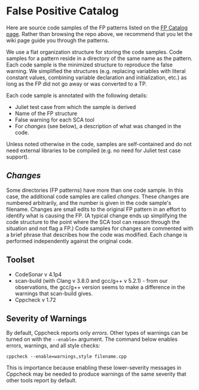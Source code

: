 # False Positive Catalog

Here are source code samples of the FP patterns listed on the [FP Catalog page](https://github.iu.edu/SEDS/mangrove/wiki/FP-Hierarchy). Rather than browsing the repo above, we recommend that you let the wiki page guide you through the patterns.

We use a flat organization structure for storing the code samples. Code samples for a pattern reside in a directory of the same name as the pattern. Each code sample is the minimized structure to reproduce the false warning. We simplified the structures (e.g. replacing variables with literal constant values, combining variable declaration and initialization, etc.) as long as the FP did not go away or was converted to a TP.

Each code sample is annotated with the following details:

* Juliet test case from which the sample is derived
* Name of the FP structure
* False warning for each SCA tool
* For *changes* (see below), a description of what was changed in the code.

Unless noted otherwise in the code, samples are self-contained and do not need external libraries to be compiled (e.g. no need for Juliet test case support).

## *Changes*

Some directories (FP patterns) have more than one code sample. In this case, the additional code samples are called *changes*. These changes are numbered arbitrarily, and the number is given in the code sample's filename. Changes are small edits to the original FP pattern in an effort to identify what is causing the FP. (A typical change ends up simplifying the code structure to the point where the SCA tool can reason through the situation and not flag a FP.) Code samples for changes are commented with a brief phrase that describes how the code was modified. Each change is performed independently against the original code.

## Toolset

* CodeSonar v 4.1p4
* scan-build (with Clang v 3.8.0 and gcc/g++ v 5.2.1) - from our observations, the gcc/g++ version seems to make a difference in the warnings that scan-build gives.
* Cppcheck v 1.72

## Severity of Warnings

By default, Cppcheck reports only *errors*. Other types of warnings can be turned on with the `--enable=` argument. The command below enables errors, warnings, and all style checks:

    cppcheck --enable=warnings,style filename.cpp

This is importance because enabling these lower-severity messages in Cppcheck may be needed to produce warnings of the same severity that other tools report by default.